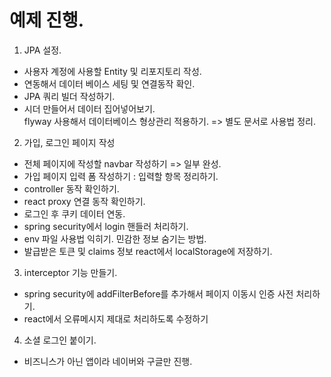 # 예제 진행.  
  
1. JPA 설정.  
 - 사용자 계정에 사용할 Entity 및 리포지토리 작성.  
 - 연동해서 데이터 베이스 세팅 및 연결동작 확인.  
 - JPA 쿼리 빌더 작성하기.  
 - 시더 만들어서 데이터 집어넣어보기.  
   flyway 사용해서 데이터베이스 형상관리 적용하기. => 별도 문서로 사용법 정리.  

2. 가입, 로그인 페이지 작성  
 - 전체 페이지에 작성할 navbar 작성하기  => 일부 완성.
 - 가입 페이지 입력 폼 작성하기
   : 입력할 항목 정리하기.  
 - controller 동작 확인하기.  
 - react proxy 연결 동작 확인하기.  
 - 로그인 후 쿠키 데이터 연동.
 - spring security에서 login 핸들러 처리하기.
 - env 파일 사용법 익히기. 민감한 정보 숨기는 방법.
 - 발급받은 토큰 및 claims 정보 react에서 localStorage에 저장하기.
 
3. interceptor 기능 만들기.
 - spring security에 addFilterBefore를 추가해서 페이지 이동시 인증 사전 처리하기.
 - react에서 오류메시지 제대로 처리하도록 수정하기 

4. 소셜 로그인 붙이기.
 - 비즈니스가 아닌 앱이라 네이버와 구글만 진행.
 